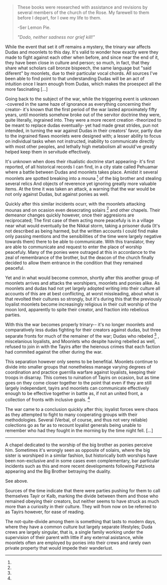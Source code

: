 >These books were researched with assistance and revisions by several members of the church of the Rose. My farewell to them before I depart, for I owe my life to them.
>
> -Ser Lemon Pie.
>
> *"Dodo, neither sadness nor grief kill!"*


 While the event that set it off remains a mystery, the trinary war affects Dudas and moonlets to this day. It's valid to wonder how exactly were they made to fight against each other when before, and since near the end of it, they have been close in culture and person; so much, in fact, that they share what scholars call bronze bispeech, the same language but "said diferent" by moonlets, due to their particular vocal chords. All sources I've been able to find point to that understanding Dudas will be an act of intuition once I learn enough from Dudas, which makes the proespect all the more fascinating [...]

 Going back to the subject of the war, while the triggering event is unknown -covered in the same haze of ignorance as everything concerning their creator- it's known that the first period of the war lasted aproximately fifty years, until moonlets somehow broke out of the servitor doctrine they were, quite literally, ingrained into. They were a more recent creation -theorized to be meant to replace dudas eventually- yet had made great strides, pun not intended, in turning the war against Dudas in their creators' favor, partly due to the ingrained flaws moonlets were designed with; a lesser ability to focus on individual tasks when not instructed, inability to communicate directly with most other peoples, and lethally high metabolism all would've greatly helped keep them in servitude effectively.

 It's unknown when does their ritualistic doctrine start appearing- it's first reported, of all historical records I can find, in a city state called Pehuamar where a battle between Dudas and moonlets takes place. Amidst it several moonlets are spotted breaking into a mouna [^mouna] of the big brother and stealing several relics And objects of reverence yet ignoring greatly more valuable items. At the time it was taken an attack, a warning that the war would be not only against Dudas, but against ponies as well.

 Quickly after this similar incidents ocurr, with the moonlets attacking mounas and on ocasion even desecrating solairs [^solair] and other chapels. Their demeanor changes quickly however, once their aggresions are reciprocated; The first case of them acting more peacefuly is in a village near what would eventually be the Nikkal storm, taking a prisoner duda (It's not described as being harmed, but the written accounts I could find make only passing mentions and the sensibilities of the time were largely negative towards them) there to be able to communicate. With this translator, they are able to communicate and request to enter the place of worship peacefuly. Many of the ponies were outraged at this in accordance to the zeal of remembrance of the brother, but the deacon of the church finally decided to allow them entrance in the condition that they remained peaceful.

 Yet and in what would become common, shortly after this another group of moonlets arrives and attacks the worshipers, moonlets and ponies alike. As moonlets and dudas had not yet largely adopted writing into their culture all accounts of this are at best conflicting, at worst missleading, about what is that revolted their cultures so strongly, but it's during this that the previously loyalist moonlets become increasingly religious in their cult worship of the moon lord, apparently to spite their creator, and fraction into rebelious parties.

 With this the war becomes properly trinary-- it's no longer moonlets and comparatively less dudas fighting for their creators against dudas, but three separate fronts for much of the remainer of the war; Dudas who rebeled [^kalb] , miscelanious loyalists, and Moonlets who despite having rebelled as well, refused to join in with the Tayirs after the heienous crimes that each faction had commited against the other during the war.

 This separation however only seems to be benefitial. Moonlets continue to divide into smaller groups that nonetheless manage varying degrees of coordination and practice guerrilla warfare against loyalists, keeping their troops in disarray. This comes to ruination of Tayirs on ocasion, but as time goes on they come closer together to the point that even if they are still largely independant, tayirs and moonlets can communicate effectively enough to be effective together in battle as, if not an united front, a collection of fronts with inclusive goals. [^divide]

 The war came to a conclusion quickly after this; loyalist forces were chaos as they attempted to fight to many cooperating groups with their methodologies. Several (Verbal, of course, and thus not very reliable) colections go as far as to recount loyalist generals being unable to remember who had they fought in the morning by the time night fell. [...]

-------------------------------------------------------------

[^mouna]:
A chapel dedicated to the worship of the big brother as ponies perceive him. Sometimes it's wrongly seen as opposite of solairs, where the big sister is worshiped in a similar fashion, but historically both worships have been non-exclusive and in some cases even complementary, bar particular incidents such as this and more recent developments following Patzivota appearing and the Big Brother betraying the duality.

[^solair]:
See above.

[^kalb]:
Sources of the time indicate that there were parties pushing for them to call themselves Tayir or Kalb, marking the divide between them and those who remained obeying their creators, but neither seems to have struck as much more than a curiosity in their culture. They will from now on be referred to as Tayirs however, for ease of reading.

[^divide]:
The not-quite-divide among them is something that lasts to modern days, where they have a common culture but largely separate lifestyles; Duda crews are largely singular, that is, a single family working under the supervision of their parent with little if any external asistance, while moonlets often are employed by ponies into their crews and rarely own private property that would impede their wanderlust.
